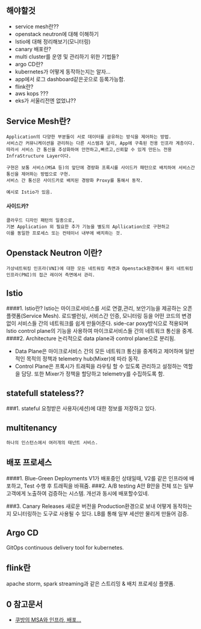 ## 해야할것
- service mesh란??
- openstack neutron에 대해 이해하기
- Istio에 대해 정리해보기(모니터링)
- canary 배포란?
- multi cluster를 운영 및 관리하기 위한 기법들?
- argo CD란?
- kubernetes가 어떻게 동작하는지는 알자...
- app에서 로그 dashboard같은곳으로 등록가능함.
- flink란?
- aws kops ???
- eks가 서울리전엔 없었냐??



## Service Mesh란?
    Application의 다양한 부분들이 서로 데이터를 공유하는 방식을 제어하는 방법.
    서비스간 커뮤니케이션을 관리하는 다른 시스템과 달리, App에 구축된 전용 인프라 계층이다.
    따라서 서비스 간 통신을 추상화하여 안전하고,빠르고,신뢰할 수 있게 만든느 전용 InfraStructure Layer이다.
    
    구현은 보통 서비스(MSA 등)의 앞단에 경량화 프록시를 사이드카 패턴으로 배치하여 서비스간 통신을 제어하는 방법으로 구현.
    서비스 간 통신은 사이드카로 배치된 경량화 Proxy를 통해서 동작.
    
    예시로 Istio가 있음.

#### 사이드카?
    클라우드 디자인 패턴의 일종으로,
    기본 Application 외 필요한 추가 기능을 별도의 Apllication으로 구현하고
    이를 동일한 프로세스 또는 컨테이너 내부에 배치하는 것.
    
## Openstack Neutron 이란?
    가상네트워킹 인프라(VNI)에 대한 모든 네트워킹 측면과 Openstack환경에서 물리 네트워킹 인프라(PNI)의 접근 레이어 측면에서 관리.
    
## Istio
####1. Istio란?
    Istio는 마이크로서비스를 서로 연결,관리, 보안기능을 제공하는 오픈 플랫폼(Service Mesh).
    로드밸런싱, 서비스간 인증, 모니터링 등을 어떤 코드의 변경 없이 서비스들 간의 네트워크를 쉽게 만들어준다.
    side-car poxy방식으로 적용되며 Istio control plane의 기능을 사용하여 마이크로서비스들 간의 네트워크 통신을 중계.
####2. Architecture
논리적으로 data plane과 control plane으로 분리됨.
- Data Plane은 마이크로서비스 간의 모든 네트워크 통신을 중계하고 제어하며 일반적인 목적의 정책과 telemetry hub(Mixer)에 따라 동작.
- Control Plane은 프록시가 트래픽을 라우팅 할 수 있도록 관리하고 설정하는 역할을 담당. 또한 Mixer가 정책을 할당하고 telemetry를 수집하도록 함.

## statefull stateless??
###1. stateful
    요청받은 사용자(세션)에 대한 정보를 저장하고 있다.
    
## multitenancy
    하나의 인스턴스에서 여러개의 태넌트 서비스.

## 배포 프로세스
####1. Blue-Green Deployments
     V1가 배포중인 상태일때, V2를 같은 인프라에 배포하고, Test 수행 후 트래픽을 바꿔줌.
###2. A/B testing
    A안 B안을 전체 또는 일부 고객에게 노출하여 검증하는 시스템.
    개선과 동시에 배포할수있네.
 
###3. Canary Releases
    새로운 버전을 Production환경으로 보내 어떻게 동작하는지 모니터링하는 도구로 사용될 수 있다.
    LB를 통해 일부 세션만 물리게 만들어 검증.
   
## Argo CD
GitOps continuous delivery tool for kubernetes.

## flink란
apache storm, spark streaming과 같은 스트리밍 & 배치 프로세싱 플랫폼.

    
## 0 참고문서
* [쿠방의 MSA와 인프라, 배포...](https://medium.com/coupang-tech/%ED%96%89%EB%B3%B5%EC%9D%84-%EC%B0%BE%EA%B8%B0-%EC%9C%84%ED%95%9C-%EC%9A%B0%EB%A6%AC%EC%9D%98-%EC%97%AC%EC%A0%95-a31fc2d5a572)
    
